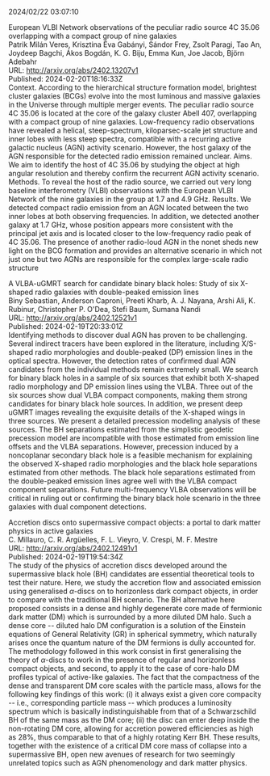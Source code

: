 2024/02/22 03:07:10  

European VLBI Network observations of the peculiar radio source 4C 35.06
  overlapping with a compact group of nine galaxies  
Patrik Milán Veres, Krisztina Éva Gabányi, Sándor Frey, Zsolt Paragi, Tao An, Joydeep Bagchi, Ákos Bogdán, K. G. Biju, Emma Kun, Joe Jacob, Björn Adebahr  
URL: http://arxiv.org/abs/2402.13207v1  
Published: 2024-02-20T18:16:33Z  
  Context. According to the hierarchical structure formation model, brightest cluster galaxies (BCGs) evolve into the most luminous and massive galaxies in the Universe through multiple merger events. The peculiar radio source 4C 35.06 is located at the core of the galaxy cluster Abell 407, overlapping with a compact group of nine galaxies. Low-frequency radio observations have revealed a helical, steep-spectrum, kiloparsec-scale jet structure and inner lobes with less steep spectra, compatible with a recurring active galactic nucleus (AGN) activity scenario. However, the host galaxy of the AGN responsible for the detected radio emission remained unclear.   Aims. We aim to identify the host of 4C 35.06 by studying the object at high angular resolution and thereby confirm the recurrent AGN activity scenario.   Methods. To reveal the host of the radio source, we carried out very long baseline interferometry (VLBI) observations with the European VLBI Network of the nine galaxies in the group at 1.7 and 4.9 GHz.   Results. We detected compact radio emission from an AGN located between the two inner lobes at both observing frequencies. In addition, we detected another galaxy at 1.7 GHz, whose position appears more consistent with the principal jet axis and is located closer to the low-frequency radio peak of 4C 35.06. The presence of another radio-loud AGN in the nonet sheds new light on the BCG formation and provides an alternative scenario in which not just one but two AGNs are responsible for the complex large-scale radio structure   

A VLBA-uGMRT search for candidate binary black holes: Study of six
  X-shaped radio galaxies with double-peaked emission lines  
Biny Sebastian, Anderson Caproni, Preeti Kharb, A. J. Nayana, Arshi Ali, K. Rubinur, Christopher P. O'Dea, Stefi Baum, Sumana Nandi  
URL: http://arxiv.org/abs/2402.12521v1  
Published: 2024-02-19T20:33:01Z  
  Identifying methods to discover dual AGN has proven to be challenging. Several indirect tracers have been explored in the literature, including X/S-shaped radio morphologies and double-peaked (DP) emission lines in the optical spectra. However, the detection rates of confirmed dual AGN candidates from the individual methods remain extremely small. We search for binary black holes in a sample of six sources that exhibit both X-shaped radio morphology and DP emission lines using the VLBA. Three out of the six sources show dual VLBA compact components, making them strong candidates for binary black hole sources. In addition, we present deep uGMRT images revealing the exquisite details of the X-shaped wings in three sources. We present a detailed precession modeling analysis of these sources. The BH separations estimated from the simplistic geodetic precession model are incompatible with those estimated from emission line offsets and the VLBA separations. However, precession induced by a noncoplanar secondary black hole is a feasible mechanism for explaining the observed X-shaped radio morphologies and the black hole separations estimated from other methods. The black hole separations estimated from the double-peaked emission lines agree well with the VLBA compact component separations. Future multi-frequency VLBA observations will be critical in ruling out or confirming the binary black hole scenario in the three galaxies with dual component detections.   

Accretion discs onto supermassive compact objects: a portal to dark
  matter physics in active galaxies  
C. Millauro, C. R. Argüelles, F. L. Vieyro, V. Crespi, M. F. Mestre  
URL: http://arxiv.org/abs/2402.12491v1  
Published: 2024-02-19T19:54:34Z  
  The study of the physics of accretion discs developed around the supermassive black hole (BH) candidates are essential theoretical tools to test their nature. Here, we study the accretion flow and associated emission using generalised $\alpha$-discs on to horizonless dark compact objects, in order to compare with the traditional BH scenario. The BH alternative here proposed consists in a dense and highly degenerate core made of fermionic dark matter (DM) which is surrounded by a more diluted DM halo. Such a dense core -- diluted halo DM configuration is a solution of the Einstein equations of General Relativity (GR) in spherical symmetry, which naturally arises once the quantum nature of the DM fermions is dully accounted for. The methodology followed in this work consist in first generalising the theory of $\alpha$-discs to work in the presence of regular and horizonless compact objects, and second, to apply it to the case of core-halo DM profiles typical of active-like galaxies. The fact that the compactness of the dense and transparent DM core scales with the particle mass, allows for the following key findings of this work: (i) it always exist a given core compacity -- i.e., corresponding particle mass -- which produces a luminosity spectrum which is basically indistinguishable from that of a Schwarzschild BH of the same mass as the DM core; (ii) the disc can enter deep inside the non-rotating DM core, allowing for accretion powered efficiencies as high as $28\%$, thus comparable to that of a highly rotating Kerr BH. These results, together with the existence of a critical DM core mass of collapse into a supermassive BH, open new avenues of research for two seemingly unrelated topics such as AGN phenomenology and dark matter physics.   

